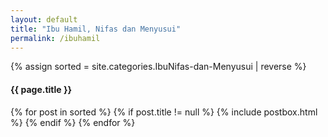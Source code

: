 ```yaml
---
layout: default
title: "Ibu Hamil, Nifas dan Menyusui"
permalink: /ibuhamil
---
```

{% assign sorted = site.categories.IbuNifas-dan-Menyusui | reverse %}

<h4 class="mt-5 mb-neg-30" id="{{ category[0] | replace: " ","-" }}"><span class="text-capitalize badge badge-primary text-small">{{ page.title }}</span></h4>
<div class="blog-grid-container">
    {% for post in sorted %}
    {% if post.title != null %}
    {% include postbox.html %}
    {% endif %}
    {% endfor %}
</div>